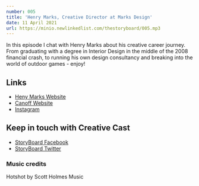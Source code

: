 ```yaml
---
number: 005
title: 'Henry Marks, Creative Director at Marks Design'
date: 11 April 2021
url: https://minio.newlinkedlist.com/thestoryboard/005.mp3
---
```


In this episode I chat with Henry Marks about his creative career journey. From graduating with a degree in Interior Design in the middle of the 2008 financial crash, to running his own design consultancy and breaking into the world of outdoor games - enjoy!

## Links
* [Heny Marks Website](http://www.marksdesign.co.uk/)
* [Canoff Website](www.canoff.co.uk)
* [Instagram](https://www.instagram.com/_marks_design_)

## Keep in touch with Creative Cast
* [StoryBoard Facebook](https://www.facebook.com/thestoryboardhub/)
* [StoryBoard Twitter](https://twitter.com/storyboardhub/)

### Music credits
Hotshot by Scott Holmes Music